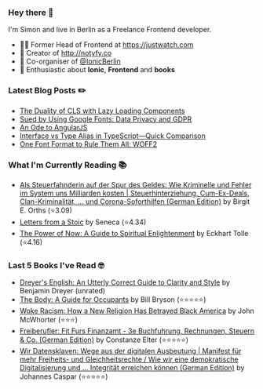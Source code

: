### Hey there 👋

I'm Simon and live in Berlin as a Freelance Frontend developer.

* 👨‍💻 Former Head of Frontend at https://justwatch.com
* 🔔 Creator of http://notyfy.co
* 📅 Co-organiser of [@IonicBerlin](https://twitter.com/IonicBerlin)
* 🥰 Enthusiastic about **Ionic**, **Frontend** and **books**

### Latest Blog Posts ✏️
<!-- BLOG-POST-LIST:START -->
- [The Duality of CLS with Lazy Loading Components](https://wicki.io/posts/2022-03-cls-with-lazy-loading-components/)
- [Sued by Using Google Fonts: Data Privacy and GDPR](https://wicki.io/posts/2022-02-goodbye-google-fonts-data-privacy-gdpr/)
- [An Ode to AngularJS](https://wicki.io/posts/2022-01-an-ode-to-angularjs/)
- [Interface vs Type Alias in TypeScript—Quick Comparison](https://wicki.io/posts/2022-01-quick-comparison-interface-vs-type-alias/)
- [One Font Format to Rule Them All: WOFF2](https://wicki.io/posts/2021-11-woff2-one-font-format-to-rule-them-all/)
<!-- BLOG-POST-LIST:END -->

### What I'm Currently Reading 📚
<!-- GOODREADS-LIST:START -->
- [Als Steuerfahnderin auf der Spur des Geldes: Wie Kriminelle und Fehler im System uns Milliarden kosten | Steuerhinterziehung, Cum-Ex-Deals, Clan-Kriminalität, ... und Corona-Soforthilfen (German Edition)](https://www.goodreads.com/review/show/5998488020?utm_medium=api&utm_source=rss) by Birgit E. Orths (⭐️3.09)
- [Letters from a Stoic](https://www.goodreads.com/review/show/3972433721?utm_medium=api&utm_source=rss) by Seneca (⭐️4.34)
- [The Power of Now: A Guide to Spiritual Enlightenment](https://www.goodreads.com/review/show/3578941359?utm_medium=api&utm_source=rss) by Eckhart Tolle (⭐️4.16)
<!-- GOODREADS-LIST:END -->

### Last 5 Books I've Read 🤓
<!-- GOODREADS-READ-LIST:START -->
- [Dreyer's English: An Utterly Correct Guide to Clarity and Style](https://www.goodreads.com/review/show/2926200854?utm_medium=api&utm_source=rss) by Benjamin Dreyer (unrated)
- [The Body: A Guide for Occupants](https://www.goodreads.com/review/show/5732476674?utm_medium=api&utm_source=rss) by Bill Bryson (⭐⭐⭐⭐⭐)
- [Woke Racism: How a New Religion Has Betrayed Black America](https://www.goodreads.com/review/show/5899584581?utm_medium=api&utm_source=rss) by John McWhorter (⭐⭐⭐)
- [Freiberufler: Fit Furs Finanzamt - 3e Buchfuhrung, Rechnungen, Steuern & Co. (German Edition)](https://www.goodreads.com/review/show/5702023693?utm_medium=api&utm_source=rss) by Constanze Elter (⭐⭐⭐⭐⭐)
- [Wir Datensklaven: Wege aus der digitalen Ausbeutung | Manifest für mehr Freiheits- und Gleichheitsrechte / Wie wir eine demokratische Digitalisierung und ... Integrität erreichen können (German Edition)](https://www.goodreads.com/review/show/5598400569?utm_medium=api&utm_source=rss) by Johannes Caspar (⭐⭐⭐⭐⭐)
<!-- GOODREADS-READ-LIST:END -->
